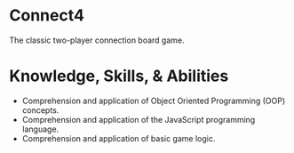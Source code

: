 # Connect4
The classic two-player connection board game.

# Knowledge, Skills, & Abilities
- Comprehension and application of Object Oriented Programming (OOP) concepts.
- Comprehension and application of the JavaScript programming language.
- Comprehension and application of basic game logic.



